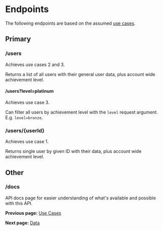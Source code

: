 # Endpoints

The following endpoints are based on the assumed [use cases](./use-cases.md).

## Primary

### /users

Achieves use cases 2 and 3.

Returns a list of all users with their general user data, plus account wide achievement level.

#### /users?level=platinum

Achieves use case 3.

Can filter all users by achievement level with the `level` request argument. E.g. `level=bronze`.

### /users/{userId}

Achieves use case 1.

Returns single user by given ID with their data, plus account wide achievement level.

## Other

### /docs

API docs page for easier understanding of what's available and possible with this API.

**Previous page:** [Use Cases](./use-cases.md)

**Next page:** [Data](./data.md)
